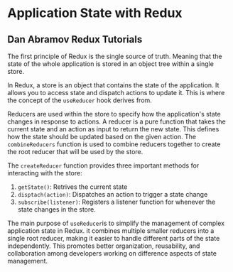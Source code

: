 # Application State with Redux

## Dan Abramov Redux Tutorials

The first principle of Redux is the single source of truth. Meaning that the state of the whole application is stored in an object tree within a single store.

In Redux, a store is an object that contains the state of the application. It allows you to access state and dispatch actions to update it. This is where the concept of the `useReducer` hook derives from.

Reducers are used within the store to specify how the application's state changes in response to actions. A reducer is a pure function that takes the current state and an action as input to return the new state. This defines how the state should be updated based on the given action. The `combineReducers` function is used to combine reducers together to create the root reducer that will be used by the store.

The `createReducer` function provides three important methods for interacting with the store: 

1. `getState()`: Retrives the current state
2. `disptach(action)`: Dispatches an action to trigger a state change
3. `subscribe(listener)`: Registers a listener function for whenever the state changes in the store.

The main purpose of `useReducer`is to simplify the management of complex application state in Redux. it combines multiple smaller reducers into a single root reducer, making it easier to handle different parts of the state independently. This promotes better organization, reusability, and collaboration among developers working on difference aspects of state management.
